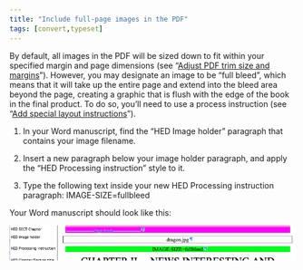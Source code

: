 ```yaml
---
title: "Include full-page images in the PDF"
tags: [convert,typeset]
---
```

 
<html><body><section data-type="chapter" class="hsecchapter" data-hederis-type="hsecchapter" id="include-full-page-images" data-pi-attrs="id: include-full-page-images; data-tags: convert,typeset;" role="doc-chapter" data-tags="convert,typeset" data-author-name=" " data-book-title=" " title="Include full-page images in the PDF"><p class="hblkp" data-hederis-type="hblkp" id="p9050mJtZ">By default, all images in the PDF will be sized down to fit within your specified margin and page dimensions (see &#8220;<a href="{% link _docs/adjust-trim-and-margins.md %}" data-hederis-type="hspana" id="pj2yGRdW8"><span class="Hyperlink" data-hederis-type="hspnspan" id="pIlmIlu5O">Adjust PDF trim size and margins</span></a>&#8221;). However, you may designate an image to be &#8220;full bleed&#8221;, which means that it will take up the entire page and extend into the bleed area beyond the page, creating a graphic that is flush with the edge of the book in the final product. To do so, you&#8217;ll need to use a process instruction (see &#8220;<a href="{% link _docs/custom-design.md %}" data-hederis-type="hspana" id="ptzFXRxL1"><span class="Hyperlink" data-hederis-type="hspnspan" id="p1V0cpUIN">Add special layout instructions</span></a>&#8221;).</p><ol class="hwprnumlist" data-hederis-type="hwprnumlist" id="pYoV2BPW8"><li class="hblkoli" data-hederis-type="hblkoli" id="liQAN5P8Rx"><p class="hblkoli" data-hederis-type="hblklip" id="p61J6Oyaf">In your Word manuscript, find the &#8220;HED Image holder&#8221; paragraph that contains your image filename.</p></li><li class="hblkoli" data-hederis-type="hblkoli" id="liVYHW7VqP"><p class="hblkoli" data-hederis-type="hblklip" id="pfklykGp7">Insert a new paragraph below your image holder paragraph, and apply the &#8220;HED Processing instruction&#8221; style to it.</p></li><li class="hblkoli" data-hederis-type="hblkoli" id="liQvsQ96i4"><p class="hblkoli" data-hederis-type="hblklip" id="poFj6WV5H">Type the following text inside your new HED Processing instruction paragraph: IMAGE-SIZE=fullbleed</p></li></ol><p class="hblkp" data-hederis-type="hblkp" id="pVK2Ote7k">Your Word manuscript should look like this:</p><img data-hederis-type="hblkimg" class="hblkimg" id="px4gJGFPd" src="/images/fullbleed_1.png" data-img-src="/images/fullbleed_1.png"/></section></body></html>
